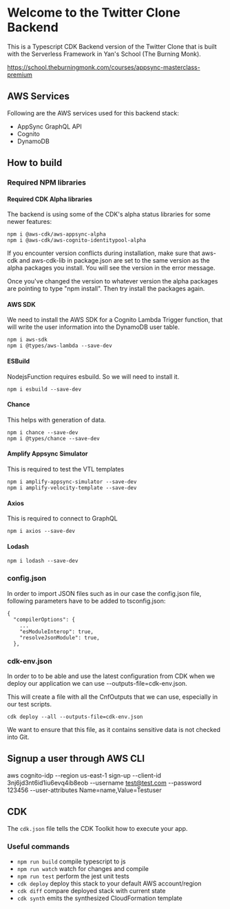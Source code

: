 # Welcome to the Twitter Clone Backend

This is a Typescript CDK Backend version of the Twitter Clone that is built with the Serverless Framework in Yan's School (The Burning Monk).

https://school.theburningmonk.com/courses/appsync-masterclass-premium

## AWS Services

Following are the AWS services used for this backend stack:

- AppSync GraphQL API
- Cognito
- DynamoDB

## How to build

### Required NPM libraries

#### Required CDK Alpha libraries

The backend is using some of the CDK's alpha status libraries for some newer features:

```
npm i @aws-cdk/aws-appsync-alpha
npm i @aws-cdk/aws-cognito-identitypool-alpha
```

If you encounter version conflicts during installation, make sure that aws-cdk and aws-cdk-lib in package.json are set to the same version as the alpha packages you install. You will see the version in the error message.

Once you've changed the version to whatever version the alpha packages are pointing to type "npm install". Then try install the packages again.

#### AWS SDK

We need to install the AWS SDK for a Cognito Lambda Trigger function, that will write the user information into the DynamoDB user table.

```
npm i aws-sdk
npm i @types/aws-lambda --save-dev
```

#### ESBuild

NodejsFunction requires esbuild. So we will need to install it.

```
npm i esbuild --save-dev
```

#### Chance

This helps with generation of data.

```
npm i chance --save-dev
npm i @types/chance --save-dev
```

#### Amplify Appsync Simulator

This is required to test the VTL templates

```
npm i amplify-appsync-simulator --save-dev
npm i amplify-velocity-template --save-dev
```

#### Axios

This is required to connect to GraphQL

```
npm i axios --save-dev
```

#### Lodash

```
npm i lodash --save-dev
```

### config.json

In order to import JSON files such as in our case the config.json file, following parameters have to be added to tsconfig.json:

```
{
  "compilerOptions": {
    ...
    "esModuleInterop": true,
    "resolveJsonModule": true,
  },
```

### cdk-env.json

In order to to be able and use the latest configuration from CDK when we deploy our application we can use --outputs-file=cdk-env.json.

This will create a file with all the CnfOutputs that we can use, especially in our test scripts.

```
cdk deploy --all --outputs-file=cdk-env.json
```

We want to ensure that this file, as it contains sensitive data is not checked into Git.

## Signup a user through AWS CLI

aws cognito-idp --region us-east-1 sign-up --client-id 3nj6jd3nt6id1iu6evq4ib8eob --username test@test.com --password 123456 --user-attributes Name=name,Value=Testuser

## CDK

The `cdk.json` file tells the CDK Toolkit how to execute your app.

### Useful commands

* `npm run build`   compile typescript to js
* `npm run watch`   watch for changes and compile
* `npm run test`    perform the jest unit tests
* `cdk deploy`      deploy this stack to your default AWS account/region
* `cdk diff`        compare deployed stack with current state
* `cdk synth`       emits the synthesized CloudFormation template
